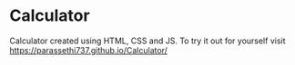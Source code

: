 # Calculator
Calculator created using HTML, CSS and JS.
To try it out for yourself visit https://parassethi737.github.io/Calculator/